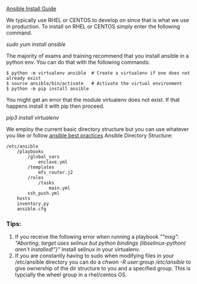 [Ansible Install Guide](https://docs.ansible.com/ansible/latest/installation_guide/index.html)

We typically use RHEL or CENTOS to develop on since that is what we use in production. To install on RHEL or CENTOS simply enter the following command.

*sudo yum install ansible*

The majority of exams and training recommend that you install ansible in a python env. You can do that with the following commands:

    $ python -m virtualenv ansible  # Create a virtualenv if one does not already exist
    $ source ansible/bin/activate   # Activate the virtual environment
    $ python -m pip install ansible

You might get an error that the module virtualenv does not exist. If that happens install it with pip then proceed.

*pip3 install virtualenv*

We employ the current basic directory structure but you can use whatever you like or follow [ansible best practices](https://docs.ansible.com/ansible/2.8/user_guide/playbooks_best_practices.html#directory-layout)
Ansible Directory Structure:
    
    /etc/ansible
        /playbooks
            /global_vars
                enclave.yml
            /templates
                mfs_router.j2
            /roles
                /tasks
                    main.yml
            ssh_push.yml
        hosts
        inventory.py
        ansible.cfg

### Tips:
1. If you receive the following error when running a playbook *""msg": "Aborting, target uses selinux but python bindings (libselinux-python) aren't installed!"}"* Install selinux in your virtualenv. 
2. If you are constantly having to sudo when modifying files in your /etc/ansible directory you can do a *chwon -R user:group /etc/ansible* to give ownership of the dir structure to you and a specified group. This is typcially the wheel group in a rhel/centos OS.